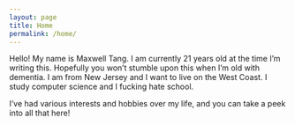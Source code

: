 ```yaml
---
layout: page
title: Home
permalink: /home/
---
```


Hello! My name is Maxwell Tang. I am currently 21 years old at the time I’m writing this. Hopefully you won’t stumble upon this when I’m old with dementia. I am from New Jersey and I want to live on the West Coast. I study computer science and I fucking hate school.

I’ve had various interests and hobbies over my life, and you can take a peek into all that here!